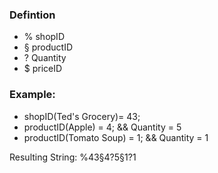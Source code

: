 ### Defintion
* % shopID
* § productID
* ? Quantity
* $ priceID

### Example:

* shopID(Ted's Grocery)= 43;
* productID(Apple) = 4;   && Quantity = 5
* productID(Tomato Soup) = 1; && Quantity = 1


Resulting String: %43§4?5§1?1


###

